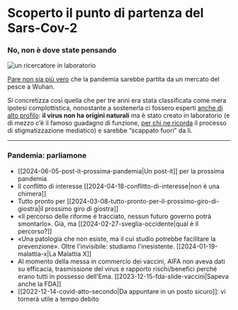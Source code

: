 # Scoperto il punto di partenza del Sars-Cov-2

### No, non è dove state pensando

![un ricercatore in laboratorio](covid-laboratorio.jpeg)

[Pare non sia più vero](https://www.latimes.com/science/story/2023-02-27/us-department-of-energy-finds-covid-19-pandemic-most-likely-began-with-a-lab-leak-reports-say) che la pandemia sarebbe partita da un mercato del pesce a Wuhan.

Si concretizza così quella che per tre anni era stata classificata come mera ipotesi complottistica, nonostante a sostenerla ci fossero esperti [anche di alto profilo](https://www.tgcom24.mediaset.it/mondo/anche-il-nobel-montagnier-punta-il-dito-contro-il-laboratorio-di-wuhan-coronavirus-manipolato-per-vaccino-anti-aids_17363058-202002a.shtml): **il virus non ha origini naturali** ma è stato creato in laboratorio (e di mezzo c’è il famoso guadagno di funzione, [per chi ne ricorda](https://www.open.online/2021/06/25/origine-covid-virus-modificati-laboratorio/) il processo di stigmatizzazione mediatico) e sarebbe “scappato fuori” da lì.

---
### Pandemia: parliamone
- [[2024-06-05-post-it-prossima-pandemia|Un post-it]] per la prossima pandemia
- Il conflitto di interesse [[2024-04-18-conflitto-di-interesse|non è una chimera]]
- Tutto pronto per [[2024-03-08-tutto-pronto-per-il-prossimo-giro-di-giostra|il prossimo giro di giostra]]
- «Il percorso delle riforme è tracciato, nessun futuro governo potrà smontarlo». Già, ma [[2024-02-27-sveglia-occidente|qual è il percorso?]]
- «Una patologia che non esiste, ma il cui studio potrebbe facilitare la prevenzione». Oltre l'invisibile: studiamo l'inesistente. [[2024-01-19-malattia-x|La Malattia X]]
- Al momento della messa in commercio dei vaccini, AIFA non aveva dati su efficacia, trasmissione del virus e rapporto rischi/benefici perché erano tutti in possesso dell'Ema. [[2023-12-15-fda-slide-vaccini|Sapeva anche la FDA]]
- [[2022-12-14-covid-atto-secondo|Da appuntare in un posto sicuro]]: vi tornerà utile a tempo debito